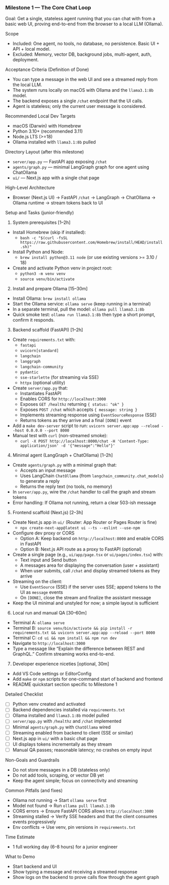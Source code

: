 ### Milestone 1 — The Core Chat Loop

Goal: Get a single, stateless agent running that you can chat with from a basic web UI, proving end-to-end from the browser to a local LLM (Ollama).

Scope
- Included: One agent, no tools, no database, no persistence. Basic UI + API + local model.
- Excluded: Memory, vector DB, background jobs, multi-agent, auth, deployment.

Acceptance Criteria (Definition of Done)
- You can type a message in the web UI and see a streamed reply from the local LLM.
- The system runs locally on macOS with Ollama and the `llama3.1:8b` model.
- The backend exposes a single `/chat` endpoint that the UI calls.
- Agent is stateless; only the current user message is considered.

Recommended Local Dev Targets
- macOS (Darwin) with Homebrew
- Python 3.10+ (recommended 3.11)
- Node.js LTS (>=18)
- Ollama installed with `llama3.1:8b` pulled

Directory Layout (after this milestone)
- `server/app.py` — FastAPI app exposing `/chat`
- `agents/graph.py` — minimal LangGraph graph for one agent using ChatOllama
- `ui/` — Next.js app with a single chat page

High-Level Architecture
- Browser (Next.js UI) → FastAPI `/chat` → LangGraph → ChatOllama → Ollama runtime → stream tokens back to UI

Setup and Tasks (junior-friendly)

1) System prerequisites [1–2h]
- Install Homebrew (skip if installed):
  - `bash -c "$(curl -fsSL https://raw.githubusercontent.com/Homebrew/install/HEAD/install.sh)"`
- Install Python and Node:
  - `brew install python@3.11 node` (or use existing versions >= 3.10 / 18)
- Create and activate Python venv in project root:
  - `python3 -m venv venv`
  - `source venv/bin/activate`

2) Install and prepare Ollama [15–30m]
- Install Ollama: `brew install ollama`
- Start the Ollama service: `ollama serve` (keep running in a terminal)
- In a separate terminal, pull the model: `ollama pull llama3.1:8b`
- Quick smoke test: `ollama run llama3.1:8b` then type a short prompt, confirm it responds.

3) Backend scaffold (FastAPI) [1–2h]
- Create `requirements.txt` with:
  - `fastapi`
  - `uvicorn[standard]`
  - `langchain`
  - `langgraph`
  - `langchain-community`
  - `pydantic`
  - `sse-starlette` (for streaming via SSE)
  - `httpx` (optional utility)
- Create `server/app.py` that:
  - Instantiates FastAPI
  - Enables CORS for `http://localhost:3000`
  - Exposes `GET /healthz` returning `{ status: "ok" }`
  - Exposes `POST /chat` which accepts `{ message: string }`
  - Implements streaming response using `EventSourceResponse` (SSE)
  - Returns tokens as they arrive and a final `[DONE]` event
- Add a `make dev-server` script to run: `uvicorn server.app:app --reload --host 0.0.0.0 --port 8000`
- Manual test with `curl` (non-streamed smoke):
  - `curl -X POST http://localhost:8000/chat -H 'Content-Type: application/json' -d '{"message":"Hello"}'`

4) Minimal agent (LangGraph + ChatOllama) [1–2h]
- Create `agents/graph.py` with a minimal graph that:
  - Accepts an input message
  - Uses LangChain `ChatOllama` (from `langchain_community.chat_models`) to generate a reply
  - Returns the reply text (no tools, no memory)
- In `server/app.py`, wire the `/chat` handler to call the graph and stream tokens
- Error handling: If Ollama not running, return a clear 503-ish message

5) Frontend scaffold (Next.js) [2–3h]
- Create Next.js app in `ui/` (Router: App Router or Pages Router is fine)
  - `npx create-next-app@latest ui --ts --eslint --use-npm`
- Configure dev proxy or CORS
  - Option A: Keep backend on `http://localhost:8000` and enable CORS in FastAPI
  - Option B: Next.js API route as a proxy to FastAPI (optional)
- Create a single page (e.g., `ui/app/page.tsx` or `ui/pages/index.tsx`) with:
  - Text input and Send button
  - A messages area for displaying the conversation (user + assistant)
  - When user submits, call `/chat` and display streamed tokens as they arrive
- Streaming on the client:
  - Use `EventSource` (SSE) if the server uses SSE; append tokens to the UI as `message` events
  - On `[DONE]`, close the stream and finalize the assistant message
- Keep the UI minimal and unstyled for now; a simple layout is sufficient

6) Local run and manual QA [30–60m]
- Terminal A: `ollama serve`
- Terminal B: `source venv/bin/activate && pip install -r requirements.txt && uvicorn server.app:app --reload --port 8000`
- Terminal C: `cd ui && npm install && npm run dev`
- Navigate to `http://localhost:3000`
- Type a message like “Explain the difference between REST and GraphQL.” Confirm streaming works end-to-end.

7) Developer experience niceties [optional, 30m]
- Add VS Code settings or EditorConfig
- Add `make` or `npm` scripts for one-command start of backend and frontend
- README quickstart section specific to Milestone 1

Detailed Checklist
- [ ] Python venv created and activated
- [ ] Backend dependencies installed via `requirements.txt`
- [ ] Ollama installed and `llama3.1:8b` model pulled
- [ ] `server/app.py` with `/healthz` and `/chat` implemented
- [ ] Minimal `agents/graph.py` with `ChatOllama` wired
- [ ] Streaming enabled from backend to client (SSE or similar)
- [ ] Next.js app in `ui/` with a basic chat page
- [ ] UI displays tokens incrementally as they stream
- [ ] Manual QA passes; reasonable latency; no crashes on empty input

Non-Goals and Guardrails
- Do not store messages in a DB (stateless only)
- Do not add tools, scraping, or vector DB yet
- Keep the agent simple; focus on connectivity and streaming

Common Pitfalls (and fixes)
- Ollama not running → Start `ollama serve` first
- Model not found → Run `ollama pull llama3.1:8b`
- CORS errors → Ensure FastAPI CORS allows `http://localhost:3000`
- Streaming stalled → Verify SSE headers and that the client consumes events progressively
- Env conflicts → Use venv, pin versions in `requirements.txt`

Time Estimate
- 1 full working day (6–8 hours) for a junior engineer

What to Demo
- Start backend and UI
- Show typing a message and receiving a streamed response
- Show logs on the backend to prove calls flow through the agent graph
